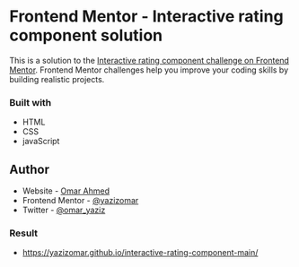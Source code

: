 # Frontend Mentor - Interactive rating component solution

This is a solution to the [Interactive rating component challenge on Frontend Mentor](https://www.frontendmentor.io/challenges/interactive-rating-component-koxpeBUmI). Frontend Mentor challenges help you improve your coding skills by building realistic projects. 

### Built with

- HTML
- CSS 
- javaScript

## Author

- Website - [Omar Ahmed](https://github.com/yazizomar)
- Frontend Mentor - [@yazizomar](https://www.frontendmentor.io/profile/yazizomar)
- Twitter - [@omar_yaziz](https://www.twitter.com/omar_yaziz)

### Result
- https://yazizomar.github.io/interactive-rating-component-main/